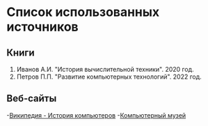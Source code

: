 # Список использованных источников

## Книги

1. Иванов А.И. "История вычислительной техники". 2020 год.
2. Петров П.П. "Развитие компьютерных технологий". 2022 год.

## Веб-сайты
-[Википедия - История компьютеров](https://ru.wikipedia.org/wiki/Компьютер)
-[Компьютерный музей](https://computer-museum.ru/)

